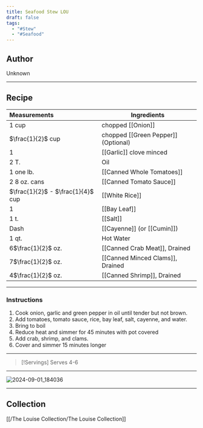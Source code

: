 ```yaml
---
title: Seafood Stew LOU
draft: false
tags:
  - "#Stew"
  - "#Seafood"
---
```

## Author
Unknown
___
## Recipe

| Measurements                      | Ingredients                         |
| :-------------------------------- | ----------------------------------- |
| 1 cup                             | chopped [[Onion]]                   |
| $\frac{1}{2}$ cup                 | chopped [[Green Pepper]] (Optional) |
| 1                                 | [[Garlic]] clove minced             |
| 2 T.                              | Oil                                 |
| 1 one lb.                         | [[Canned Whole Tomatoes]]           |
| 2 8 oz. cans                      | [[Canned Tomato Sauce]]             |
| $\frac{1}{2}$ - $\frac{1}{4}$ cup | [[White Rice]]                      |
| 1                                 | [[Bay Leaf]]                        |
| 1 t.                              | [[Salt]]                            |
| Dash                              | [[Cayenne]] (or [[Cumin]])          |
| 1 qt.                             | Hot Water                           |
| 6$\frac{1}{2}$ oz.                | [[Canned Crab Meat]], Drained       |
| 7$\frac{1}{2}$ oz.                | [[Canned Minced Clams]], Drained    |
| 4$\frac{1}{2}$ oz.                | [[Canned Shrimp]], Drained          |
___
### Instructions
1. Cook onion, garlic and green pepper in oil until tender but not brown.
2. Add tomatoes, tomato sauce, rice, bay leaf, salt, cayenne, and water.
3. Bring to boil
4. Reduce heat and simmer for 45 minutes with pot covered
5. Add crab, shrimp, and clams.
6. Cover and simmer 15 minutes longer
___
>[!Servings]
>Serves 4-6

___
![2024-09-01_184036](/The%20Louise%20Collection/Stew/Assets/2024-09-01_184036.jpg)
___
## Collection
[[/The Louise Collection/The Louise Collection]]